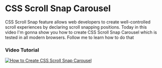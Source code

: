 # CSS Scroll Snap Carousel

CSS Scroll Snap feature allows web developers to create well-controlled scroll experiences by declaring scroll snapping positions. Today in this video I'm gonna show you how to create CSS Scroll Snap Carousel which is tested in all modern browsers. Follow me to learn how to do that

<h3>Video Tutorial</h3>

[![How to Create CSS Scroll Snap Carousel](https://img.youtube.com/vi/9wS0n2lMutk/maxresdefault.jpg)](https://www.youtube.com/watch?v=9wS0n2lMutk "CSS Scroll Snap Carousel")
